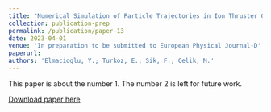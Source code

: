 ```yaml
---
title: "Numerical Simulation of Particle Trajectories in Ion Thruster Grid Region Plasma using a PIC-DSMC Code"
collection: publication-prep
permalink: /publication/paper-13
date: 2023-04-01
venue: 'In preparation to be submitted to European Physical Journal-D'
paperurl: 
authors: 'Elmacioglu, Y.; Turkoz, E.; Sik, F.; Celik, M.'
---
```

This paper is about the number 1. The number 2 is left for future work.

[Download paper here](http://academicpages.github.io/files/paper1.pdf)

